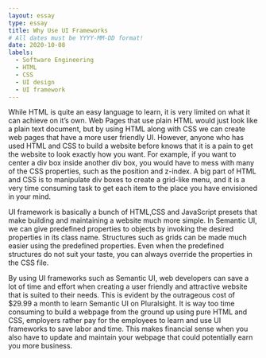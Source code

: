 ```yaml
---
layout: essay
type: essay
title: Why Use UI Frameworks
# All dates must be YYYY-MM-DD format!
date: 2020-10-08
labels:
  - Software Engineering
  - HTML
  - CSS
  - UI design
  - UI framework
---
```

While HTML is quite an easy language to learn, it is very limited on what it can achieve on it’s own. Web Pages that use plain HTML would just look like a plain text document, but by using HTML along with CSS we can create web pages that have a more user friendly UI. However, anyone who has used HTML and CSS to build a website before knows that it is a pain to get the website to look exactly how you want. For example, if you want to center a div box inside another div box, you would have to mess with many of the CSS properties, such as the position and z-index. A big part of HTML and CSS is to manipulate div boxes to create a grid-like menu, and it is a very time consuming task to get each item to the place you have envisioned in your mind.

UI framework is basically a bunch of HTML,CSS and JavaScript presets that make building and maintaining a website much more simple. In Semantic UI, we can give predefined properties to objects by invoking the desired properties in its class name. Structures such as grids can be made much easier using the predefined properties. Even when the predefined structures do not suit your taste, you can always override the properties in the CSS file.

By using UI frameworks such as Semantic UI, web developers can save a lot of time and effort when creating a user friendly and attractive website that is suited to their needs. This is evident by the outrageous cost of $29.99 a month to learn Semantic UI on Pluralsight. It is way too time consuming to build a webpage from the ground up using pure HTML and CSS, employers rather pay for the employees to learn and use UI frameworks to save labor and time. This makes financial sense when you also have to update and maintain your webpage that could potentially earn you more business.

<img scr="https://psmag.com/.image/c_fit%2Ccs_srgb%2Cfl_progressive%2Cq_auto:good%2Cw_620/MTI3NTgyMzg2MzE2NzAxNjY2/time-is-money.jpg">
